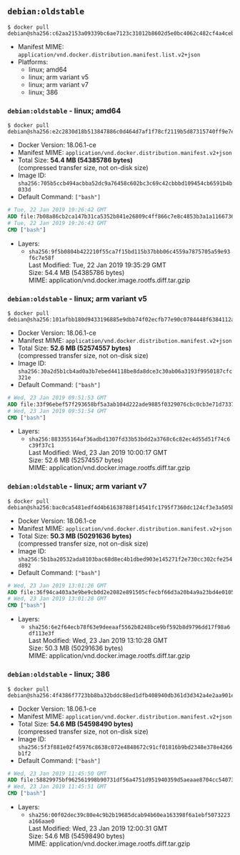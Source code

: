 ## `debian:oldstable`

```console
$ docker pull debian@sha256:c62aa2153a09339bc6ae7123c31012b8602d5e0bc4062c482cf4a4ceb094de24
```

-	Manifest MIME: `application/vnd.docker.distribution.manifest.list.v2+json`
-	Platforms:
	-	linux; amd64
	-	linux; arm variant v5
	-	linux; arm variant v7
	-	linux; 386

### `debian:oldstable` - linux; amd64

```console
$ docker pull debian@sha256:e2c2830d18b513847886c0d464d7af1f78cf2119b5d87315740ff9e7e94cd0a9
```

-	Docker Version: 18.06.1-ce
-	Manifest MIME: `application/vnd.docker.distribution.manifest.v2+json`
-	Total Size: **54.4 MB (54385786 bytes)**  
	(compressed transfer size, not on-disk size)
-	Image ID: `sha256:705b5ccb494acbba52dc9a76458c602bc3c69c42cbbbd109454cb6591b4b033d`
-	Default Command: `["bash"]`

```dockerfile
# Tue, 22 Jan 2019 19:26:42 GMT
ADD file:7b08a86cb2ca147b31ca5352b841e26809c4ff866c7e8c4853b3a1a11667361d in / 
# Tue, 22 Jan 2019 19:26:43 GMT
CMD ["bash"]
```

-	Layers:
	-	`sha256:9f5b0804b422210f55ca7f15bd115b37bbb06c4559a7875705a59e93f6c7e58f`  
		Last Modified: Tue, 22 Jan 2019 19:35:29 GMT  
		Size: 54.4 MB (54385786 bytes)  
		MIME: application/vnd.docker.image.rootfs.diff.tar.gzip

### `debian:oldstable` - linux; arm variant v5

```console
$ docker pull debian@sha256:101afbb180d9433196885e9dbb74f02ecfb77e90c0784448f6384112ad40f96a
```

-	Docker Version: 18.06.1-ce
-	Manifest MIME: `application/vnd.docker.distribution.manifest.v2+json`
-	Total Size: **52.6 MB (52574557 bytes)**  
	(compressed transfer size, not on-disk size)
-	Image ID: `sha256:30a2d5b1cb4ad0a3b7ebed44118be8da8dce3c30ab06a3193f9950187cfc321e`
-	Default Command: `["bash"]`

```dockerfile
# Wed, 23 Jan 2019 09:51:53 GMT
ADD file:33f96ebef57f293658bf5a3ab104d222ade9885f0329076cbc0cb3e71d733790 in / 
# Wed, 23 Jan 2019 09:51:54 GMT
CMD ["bash"]
```

-	Layers:
	-	`sha256:883355164af36adbd1307fd33b53bdd2a3768c6c82ec4d55d51f74c6c39f37c1`  
		Last Modified: Wed, 23 Jan 2019 10:00:17 GMT  
		Size: 52.6 MB (52574557 bytes)  
		MIME: application/vnd.docker.image.rootfs.diff.tar.gzip

### `debian:oldstable` - linux; arm variant v7

```console
$ docker pull debian@sha256:bac0ca5481edf4d4b61638788f14541fc1795f7360dc124cf3e3a505bdb48577
```

-	Docker Version: 18.06.1-ce
-	Manifest MIME: `application/vnd.docker.distribution.manifest.v2+json`
-	Total Size: **50.3 MB (50291636 bytes)**  
	(compressed transfer size, not on-disk size)
-	Image ID: `sha256:5b1ba20532ada8103bac68d8ec4b1dbed903e145271f2e730cc302cfe254d892`
-	Default Command: `["bash"]`

```dockerfile
# Wed, 23 Jan 2019 13:01:26 GMT
ADD file:36f94ca403a3e9be9cb0d2e2082e891505cfecbf66d3a20b4a9a23bd4e0105e2 in / 
# Wed, 23 Jan 2019 13:01:28 GMT
CMD ["bash"]
```

-	Layers:
	-	`sha256:6e2f64ecb78f63e9deeaaf5562b8248bce9bf592b8d9796dd17f98a6df113e3f`  
		Last Modified: Wed, 23 Jan 2019 13:10:28 GMT  
		Size: 50.3 MB (50291636 bytes)  
		MIME: application/vnd.docker.image.rootfs.diff.tar.gzip

### `debian:oldstable` - linux; 386

```console
$ docker pull debian@sha256:4f4386f7723bb8ba32bddc88ed1dfb408940db361d3d342a4e2aa901eabff04b
```

-	Docker Version: 18.06.1-ce
-	Manifest MIME: `application/vnd.docker.distribution.manifest.v2+json`
-	Total Size: **54.6 MB (54598490 bytes)**  
	(compressed transfer size, not on-disk size)
-	Image ID: `sha256:5f3f881e02f45976c8638c072e4848672c91cf01816b9bd2348e378e4266b1f2`
-	Default Command: `["bash"]`

```dockerfile
# Wed, 23 Jan 2019 11:45:50 GMT
ADD file:58829975bf962561998b90731df56a4751d951940359d5aeaae8704cc54073d8 in / 
# Wed, 23 Jan 2019 11:45:51 GMT
CMD ["bash"]
```

-	Layers:
	-	`sha256:00f02dec39c80e4c9b2b19685dcab94b60ea163398f6a1ebf5073223a166aae0`  
		Last Modified: Wed, 23 Jan 2019 12:00:31 GMT  
		Size: 54.6 MB (54598490 bytes)  
		MIME: application/vnd.docker.image.rootfs.diff.tar.gzip
